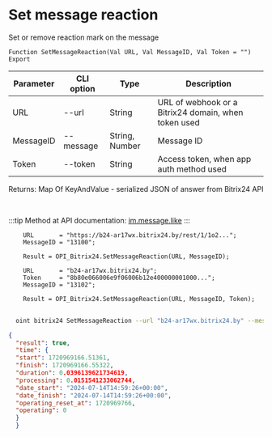 ﻿---
sidebar_position: 3
---

# Set message reaction
 Set or remove reaction mark on the message



`Function SetMessageReaction(Val URL, Val MessageID, Val Token = "") Export`

  | Parameter | CLI option | Type | Description |
  |-|-|-|-|
  | URL | --url | String | URL of webhook or a Bitrix24 domain, when token used |
  | MessageID | --message | String, Number | Message ID |
  | Token | --token | String | Access token, when app auth method used |

  
  Returns:  Map Of KeyAndValue - serialized JSON of answer from Bitrix24 API

<br/>

:::tip
Method at API documentation: [im.message.like](https://dev.1c-bitrix.ru/learning/course/?COURSE_ID=93&LESSON_ID=12121)
:::
<br/>


```bsl title="Code example"
    URL       = "https://b24-ar17wx.bitrix24.by/rest/1/1o2...";
    MessageID = "13100";

    Result = OPI_Bitrix24.SetMessageReaction(URL, MessageID);

    URL       = "b24-ar17wx.bitrix24.by";
    Token     = "8b80e066006e9f06006b12e400000001000...";
    MessageID = "13102";

    Result = OPI_Bitrix24.SetMessageReaction(URL, MessageID, Token);
```



```sh title="CLI command example"
    
  oint bitrix24 SetMessageReaction --url "b24-ar17wx.bitrix24.by" --message "8684" --token "fe3fa966006e9f06006b12e400000001000..."

```

```json title="Result"
{
  "result": true,
  "time": {
  "start": 1720969166.51361,
  "finish": 1720969166.55322,
  "duration": 0.0396139621734619,
  "processing": 0.0151541233062744,
  "date_start": "2024-07-14T14:59:26+00:00",
  "date_finish": "2024-07-14T14:59:26+00:00",
  "operating_reset_at": 1720969766,
  "operating": 0
  }
  }
```
